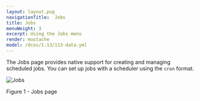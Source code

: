 ```yaml
---
layout: layout.pug
navigationTitle:  Jobs
title: Jobs
menuWeight: 3
excerpt: Using the Jobs menu
render: mustache
model: /dcos/1.13/113-data.yml
---
```


The Jobs page provides native support for creating and managing scheduled jobs. You can set up jobs with a scheduler using the `cron` format.

![Jobs](/1.13/img/GUI-Jobs-Jobs_Table-1_12.png)

Figure 1 - Jobs page
